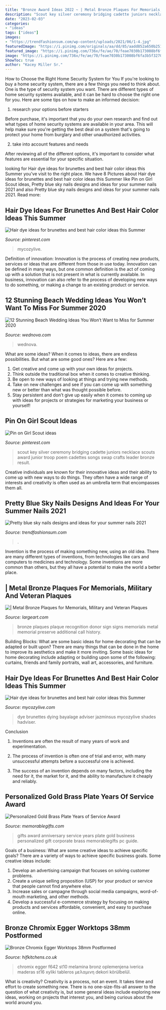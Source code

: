 ```yaml
---
title: "Bronze Award Ideas 2022 ~ | Metal Bronze Plaques For Memorials, Military And Veteran Plaques"
description: "Scout key silver ceremony bridging cadette juniors necklace scouts award junior troop poem cadettes songs swap crafts leader bronze result"
date: "2023-02-03"
categories:
- "ideas"
tags: ["ideas"]
images:
- "https://trendfashionsum.com/wp-content/uploads/2021/06/1-4.jpg"
featuredImage: "https://i.pinimg.com/originals/aa/dd/85/aadd852a650b251ec2fad0da743d94ba.jpg"
featured_image: "https://i.pinimg.com/736x/fe/ae/70/feae7030b173008bf6fa3b5f32702247.jpg"
image: "https://i.pinimg.com/736x/fe/ae/70/feae7030b173008bf6fa3b5f32702247.jpg"
ShowToc: true
author: "Kacey Miller Sr."
---
```



How to Choose the Right Home Security System for You
If you're looking to buy a home security system, there are a few things you need to think about. One is the type of security system you want. There are different types of home security systems available, and it can be hard to choose the right one for you. Here are some tips on how to make an informed decision: 
1. research your options before starters

Before purchase, it's important that you do your own research and find out what types of home security systems are available in your area. This will help make sure you're getting the best deal on a system that's going to protect your home from burglary and other unauthorized activities. 

2. take into account features and needs

After reviewing all of the different options, it's important to consider what features are essential for your specific situation.

	

		
looking for Hair dye ideas for brunettes and best hair color ideas this Summer you've visit to the right place. We have 8 Pictures about Hair dye ideas for brunettes and best hair color ideas this Summer like Pin on Girl Scout ideas, Pretty blue sky nails designs and ideas for your summer nails 2021 and also Pretty blue sky nails designs and ideas for your summer nails 2021. Read more:
		
    
## Hair Dye Ideas For Brunettes And Best Hair Color Ideas This Summer

<img loading=lazy src="https://i.pinimg.com/736x/fe/ae/70/feae7030b173008bf6fa3b5f32702247.jpg" onerror="this.onerror=null;this.src='https://tse3.mm.bing.net/th?id=OIP.7b-MPyF8WMcO3TvBEpvOIAHaKc&amp;pid=15.1';" alt="Hair dye ideas for brunettes and best hair color ideas this Summer">

_Source: pinterest.com_

>mycozylive. 

	

Definition of innovation:
Innovation is the process of creating new products, services or ideas that are different from those in use today. Innovation can be defined in many ways, but one common definition is the act of coming up with a solution that is not present in what is currently available. In business, innovation can also refer to the process of developing new ways to do something, or making a change to an existing product or service.

    
## 12 Stunning Beach Wedding Ideas You Won’t Want To Miss For Summer 2020

<img loading=lazy src="https://www.wednova.com/blog/usr/uploads/2020/04/12_307825170.jpg" onerror="this.onerror=null;this.src='https://tse3.mm.bing.net/th?id=OIP.UalE2VNi4_bwt_DFrzWp8QHaO5&amp;pid=15.1';" alt="12 Stunning Beach Wedding Ideas You Won’t Want to Miss for Summer 2020">

_Source: wednova.com_

>wednova. 

	

What are some ideas?
When it comes to ideas, there are endless possibilities. But what are some good ones? Here are a few: 
1. Get creative and come up with your own ideas for projects.
2. Think outside the traditional box when it comes to creative thinking.
3. Be open to new ways of looking at things and trying new methods.
4. Take on new challenges and see if you can come up with something new or better than what was thought possible before. 
5. Stay persistent and don’t give up easily when it comes to coming up with ideas for projects or strategies for marketing your business or yourself!

    
## Pin On Girl Scout Ideas

<img loading=lazy src="https://i.pinimg.com/originals/aa/dd/85/aadd852a650b251ec2fad0da743d94ba.jpg" onerror="this.onerror=null;this.src='https://tse3.mm.bing.net/th?id=OIP.4zirt9ITI5PVLn5t7yTJ9wHaNK&amp;pid=15.1';" alt="Pin on Girl Scout ideas">

_Source: pinterest.com_

>scout key silver ceremony bridging cadette juniors necklace scouts award junior troop poem cadettes songs swap crafts leader bronze result. 

	

Creative individuals are known for their innovative ideas and their ability to come up with new ways to do things. They often have a wide range of interests and creativity is often used as an umbrella term that encompasses them all.

    
## Pretty Blue Sky Nails Designs And Ideas For Your Summer Nails 2021

<img loading=lazy src="https://trendfashionsum.com/wp-content/uploads/2021/06/1-4.jpg" onerror="this.onerror=null;this.src='https://tse1.mm.bing.net/th?id=OIP.Ymy8ciyrg4nOIm0nZYX0WAHaLH&amp;pid=15.1';" alt="Pretty blue sky nails designs and ideas for your summer nails 2021">

_Source: trendfashionsum.com_

>. 

	

Invention is the process of making something new, using an old idea. There are many different types of inventions, from technologies like cars and computers to medicines and technology. Some inventions are more common than others, but they all have a potential to make the world a better place.

    
## | Metal Bronze Plaques For Memorials, Military And Veteran Plaques

<img loading=lazy src="http://www.largeart.com/images/elements/bronze-plaques/bronze-recognition-plaque.jpg" onerror="this.onerror=null;this.src='https://tse1.mm.bing.net/th?id=OIP.r0OtZ5Yu7XWhmfoB-lendgHaIU&amp;pid=15.1';" alt="| Metal Bronze Plaques for Memorials, Military and Veteran Plaques">

_Source: largeart.com_

>bronze plaques plaque recognition donor sign signs memorials metal memorial preserve additional call history. 

	

Building Blocks: What are some basic ideas for home decorating that can be adapted or built upon?
There are many things that can be done in the home to improve its aesthetics and make it more inviting. Some basic ideas for home decorating include adapting or building upon some of the following: curtains, friends and family portraits, wall art, accessories, and furniture.

    
## Hair Dye Ideas For Brunettes And Best Hair Color Ideas This Summer

<img loading=lazy src="https://mycozylive.com/wp-content/uploads/2020/07/6.jpg" onerror="this.onerror=null;this.src='https://tse3.mm.bing.net/th?id=OIP.POYvtvFRSvMspiDp5_TH5QHaJr&amp;pid=15.1';" alt="Hair dye ideas for brunettes and best hair color ideas this Summer">

_Source: mycozylive.com_

>dye brunettes dying bayalage adviser jazminsus mycozylive shades hadviser. 

	

Conclusion
1. Inventions are often the result of many years of work and experimentation.
2. The process of invention is often one of trial and error, with many unsuccessful attempts before a successful one is achieved.

3. The success of an invention depends on many factors, including the need for it, the market for it, and the ability to manufacture it cheaply and reliably.

    
## Personalized Gold Brass Plate Years Of Service Award

<img loading=lazy src="http://www.memorablegifts.com/gifts/pc/catalog/PL-TBD-01.jpg" onerror="this.onerror=null;this.src='https://tse3.mm.bing.net/th?id=OIP.K-f-qOd2tDepqMOYg7I_wwHaHa&amp;pid=15.1';" alt="Personalized Gold Brass Plate Years of Service Award">

_Source: memorablegifts.com_

>gifts award anniversary service years plate gold business personalized gift corporate brass memorablegifts pc guide. 

	

Goals of a business: What are some creative ideas to achieve specific goals?
There are a variety of ways to achieve specific business goals. Some creative ideas include:
1. Develop an advertising campaign that focuses on solving customer problems.
2. Create a unique selling proposition (USP) for your product or service that people cannot find anywhere else.
3. Increase sales or campagne through social media campaigns, word-of-mouth marketing, and other methods. 
4. Develop a successful e-commerce strategy by focusing on making products and services affordable, convenient, and easy to purchase online.

    
## Bronze Chromix Egger Worktops 38mm Postformed

<img loading=lazy src="https://hifkitchens.co.uk/assets/images/New-Egger-Resized-Images/egger-bronze-chromix-2-hif-kitchens.jpg" onerror="this.onerror=null;this.src='https://tse3.mm.bing.net/th?id=OIP.zcA-EONiUNopPwGdZ99KDwHaEc&amp;pid=15.1';" alt="Bronze Chromix Egger Worktops 38mm Postformed">

_Source: hifkitchens.co.uk_

>chromix egger f642 st10 melamina bronz oplemenjena iverica maderas st16 xyliki tableros μελαμινη dekori körülbelül. 

	

What is creativity?
Creativity is a process, not an event. It takes time and effort to create something new. There is no one-size-fits-all answer to the question of what creativity is, but some general ideas include exploring new ideas, working on projects that interest you, and being curious about the world around you.

